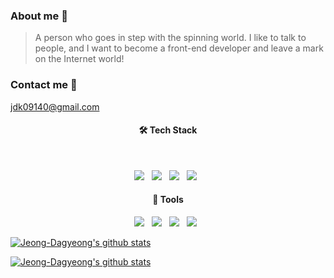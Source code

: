 ### About me 👋
>A person who goes in step with the spinning world.
>I like to talk to people, and I want to become a front-end developer and leave a mark on the Internet world!
</hr>

### Contact me 🙌
jdk09140@gmail.com
	

<h4 align="center"><b>🛠 Tech Stack</b></h4>
</br>
<p align="center">
<img src="https://img.shields.io/badge/HTML5-E34F26?style=flat-square&logo=HTML5&logoColor=white"/></a> &nbsp
<img src="https://img.shields.io/badge/CSS3-1572B6?style=flat-square&logo=CSS3&logoColor=white"/></a> &nbsp
<img src="https://img.shields.io/badge/JavaScript-F7DF1E?style=flat-square&logo=JavaScript&logoColor=white"/></a> &nbsp
<img src="https://img.shields.io/badge/Vue.js-46a327?style=flat-square&logo=Vue.js&logoColor=white"/></a> &nbsp
<!-- <img src="https://img.shields.io/badge/MONGODB-1e9e44?style=flat-square&logo=MONGODB&logoColor=white"/></a> &nbsp -->

<br/>
<h4 align="center"><b>👀 Tools</b></h4>
<p align="center">
<img src="https://img.shields.io/badge/TRELLO-306bb0?style=flat-square&logo=TRELLO&logoColor=white"/></a> &nbsp
<img src="https://img.shields.io/badge/FIGMA-c8a32?style=flat-square&logo=FIGMA&logoColor=white"/></a> &nbsp
<img src="https://img.shields.io/badge/GITHUB-120801?style=flat-square&logo=GITHUB&logoColor=white"/></a> &nbsp
<img src="https://img.shields.io/badge/POSTMAN-ff8221?style=flat-square&logo=POSTMAN&logoColor=white"/></a> &nbsp
<br/>


[![Jeong-Dagyeong's github stats](https://github-readme-stats.vercel.app/api/top-langs/?username=Jeong-Dagyeong&show_icons=true&hide_border=true&title_color=004386&icon_color=004386&layout=compact)](https://github.com/Jeong-Dagyeong)

 [![Jeong-Dagyeong's github stats](https://github-readme-stats.vercel.app/api?username=Jeong-Dagyeong)](https://github.com/anuraghazra/github-readme-stats)


